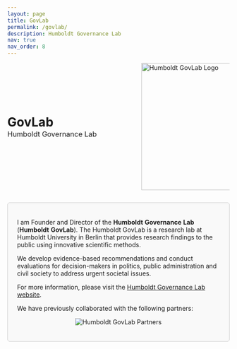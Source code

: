 ```yaml
---
layout: page
title: GovLab
permalink: /govlab/
description: Humboldt Governance Lab
nav: true
nav_order: 8
---
```

<style>
  h1.post-title,
  .post-title,
  .post-description {
    display: none !important;
  }
</style>

<div style="display: flex; justify-content: space-between; align-items: center; margin-top: 1em; margin-bottom: 1.5em;">
  <div>
    <h1 style="margin: 0;">GovLab</h1>
    <p style="margin: 0; font-size: 1rem;">
      Humboldt Governance Lab
    </p>
  </div>
  <img src="{{ '/assets/img/govlab_logo.png' | relative_url }}"
       alt="Humboldt GovLab Logo"
       style="max-width: 200px; width: 30vw; height: auto;">
</div>

<div style="border: 1px solid #ccc; border-radius: 5px; padding: 1.5em; margin: 2em 0; background-color: #f9f9f9;">

  <p>I am Founder and Director of the <strong>Humboldt</strong> <strong>Governance</strong> <strong>Lab</strong> (<strong>Humboldt</strong> <strong>GovLab</strong>). The Humboldt GovLab is a research lab at Humboldt University in Berlin that provides research findings to the public using innovative scientific methods.</p>

  <p>We develop evidence-based recommendations and conduct evaluations for decision-makers in politics, public administration and civil society to address urgent societal issues.</p>

  <p>For more information, please visit the <a href="https://hu-govlab.de/en">Humboldt Governance Lab website</a>.</p>

  <p>We have previously collaborated with the following partners:</p>
  <p align="center">
    <img src="{{ '/assets/img/govlab_partner.png' | relative_url }}"
      alt="Humboldt GovLab Partners" style="max-width: 100%; height: auto;"></p>

</div>